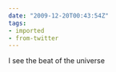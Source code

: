 ```yaml
---
date: "2009-12-20T00:43:54Z"
tags:
- imported
- from-twitter
---
```

I see the beat of the universe
